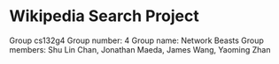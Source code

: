 # Wikipedia Search Project

Group cs132g4
Group number: 4
Group name: Network Beasts
Group members: Shu Lin Chan, Jonathan Maeda, James Wang, Yaoming Zhan